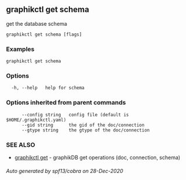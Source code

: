 ## graphikctl get schema

get the database schema

```
graphikctl get schema [flags]
```

### Examples

```
graphikctl get schema
```

### Options

```
  -h, --help   help for schema
```

### Options inherited from parent commands

```
      --config string   config file (default is $HOME/.graphikctl.yaml)
      --gid string      the gid of the doc/connection
      --gtype string    the gtype of the doc/connection
```

### SEE ALSO

* [graphikctl get](graphikctl_get.md)	 - graphikDB get operations (doc, connection, schema)

###### Auto generated by spf13/cobra on 28-Dec-2020

